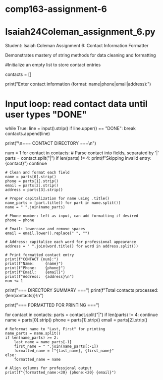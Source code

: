 # comp163-assignment-6
# Isaiah24Coleman_assignment_6.py
Student: Isaiah Coleman
Assignment 6: Contact Information Formatter 

Demonstrates mastery of string methods for data cleaning and formatting

#Initialize an empty list to store contact entries

contacts = []

print("Enter contact information (format: name|phone|email|address):")

# Input loop: read contact data until user types "DONE"
while True:
    line = input().strip()
    if line.upper() == "DONE":
        break
    contacts.append(line)

print("\n=== CONTACT DIRECTORY ===\n")

num = 1
for contact in contacts:
    # Parse contact into fields, separated by '|'
    parts = contact.split("|")
    if len(parts) != 4:
        print(f"Skipping invalid entry: {contact}")
        continue

    # Clean and format each field
    name = parts[0].strip()
    phone = parts[1].strip()
    email = parts[2].strip()
    address = parts[3].strip()

    # Proper capitalization for name using .title()
    name_parts = [part.title() for part in name.split()]
    name = " ".join(name_parts)

    # Phone number: left as input, can add formatting if desired
    phone = phone

    # Email: lowercase and remove spaces
    email = email.lower().replace(" ", "")

    # Address: capitalize each word for professional appearance
    address = " ".join(word.title() for word in address.split())

    # Print formatted contact entry
    print(f"CONTACT {num}:")
    print(f"Name:     {name}")
    print(f"Phone:    {phone}")
    print(f"Email:    {email}")
    print(f"Address:  {address}\n")
    num += 1

print("=== DIRECTORY SUMMARY ===")
print(f"Total contacts processed: {len(contacts)}\n")

print("=== FORMATTED FOR PRINTING ===")

for contact in contacts:
    parts = contact.split("|")
    if len(parts) != 4:
        continue
    name = parts[0].strip()
    phone = parts[1].strip()
    email = parts[2].strip()

    # Reformat name to "Last, First" for printing
    name_parts = name.split()
    if len(name_parts) >= 2:
        last_name = name_parts[-1]
        first_name = " ".join(name_parts[:-1])
        formatted_name = f"{last_name}, {first_name}"
    else:
        formatted_name = name

    # Align columns for professional output
    print(f"{formatted_name:<30} {phone:<20} {email}")
